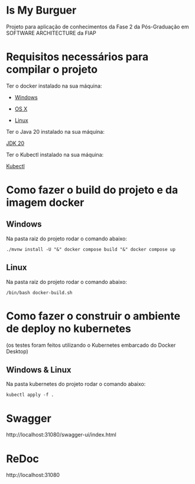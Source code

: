 # Is My Burguer

Projeto para aplicação de conhecimentos da Fase 2 da Pós-Graduação em SOFTWARE ARCHITECTURE da FIAP

# Requisitos necessários para compilar o projeto

Ter o docker instalado na sua máquina:

* [Windows](https://docs.docker.com/windows/started)

* [OS X](https://docs.docker.com/mac/started/)

* [Linux](https://docs.docker.com/linux/started/)

Ter o Java 20 instalado na sua máquina:

[JDK 20](https://jdk.java.net/java-se-ri/20)


Ter o Kubectl instalado na sua máquina:

[Kubectl](https://kubernetes.io/docs/tasks/tools/)


# Como fazer o build do projeto e da imagem docker


## Windows

Na pasta raiz do projeto rodar o comando abaixo:

```
./mvnw install -U "&" docker compose build "&" docker compose up
```

## Linux

Na pasta raiz do projeto rodar o comando abaixo:

```
/bin/bash docker-build.sh
```

# Como fazer o construir o ambiente de deploy no kubernetes
(os testes foram feitos utilizando o Kubernetes embarcado do Docker Desktop)

## Windows & Linux

Na pasta kubernetes do projeto rodar o comando abaixo:

```
kubectl apply -f .
```

# Swagger
http://localhost:31080/swagger-ui/index.html


# ReDoc
http://localhost:31080


